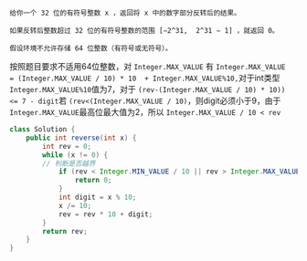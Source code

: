 ```
给你一个 32 位的有符号整数 x ，返回将 x 中的数字部分反转后的结果。

如果反转后整数超过 32 位的有符号整数的范围 [−2^31,  2^31 − 1] ，就返回 0。

假设环境不允许存储 64 位整数（有符号或无符号）。
```


按照题目要求不适用64位整数，对 `Integer.MAX_VALUE` 有 `Integer.MAX_VALUE  = (Integer.MAX_VALUE / 10) * 10  + Integer.MAX_VALUE%10,`对于int类型 `Integer.MAX_VALUE%10`值为7，对于 `(rev-(Integer.MAX_VALUE / 10) * 10)) <= 7 - digit`若 `(rev<(Integer.MAX_VALUE / 10)`，则digit必须小于9，由于 `Integer.MAX_VALUE`最高位最大值为2，所以 `Integer.MAX_VALUE / 10 < rev`

```java
class Solution {
    public int reverse(int x) {
        int rev = 0;
        while (x != 0) {
	    // 判断是否越界
            if (rev < Integer.MIN_VALUE / 10 || rev > Integer.MAX_VALUE / 10) {
                return 0;
            }
            int digit = x % 10;
            x /= 10;
            rev = rev * 10 + digit;
        }
        return rev;
    }
}

```
